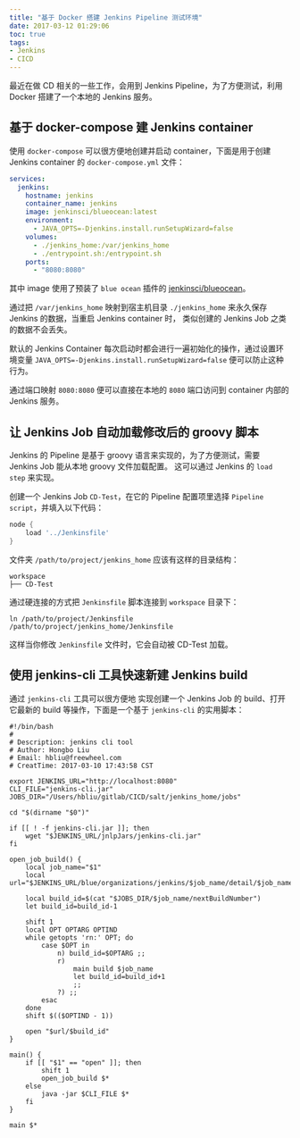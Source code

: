 ```yaml
---
title: "基于 Docker 搭建 Jenkins Pipeline 测试环境"
date: 2017-03-12 01:29:06
toc: true
tags: 
- Jenkins
- CICD
---
```


最近在做 CD 相关的一些工作，会用到 Jenkins Pipeline，为了方便测试，利用 Docker 搭建了一个本地的 Jenkins 服务。

<!--more-->

## 基于 docker-compose 建 Jenkins container

使用 `docker-compose` 可以很方便地创建并启动 container，下面是用于创建 Jenkins container 的 `docker-compose.yml` 文件：

```yaml
services:
  jenkins:
    hostname: jenkins
    container_name: jenkins
    image: jenkinsci/blueocean:latest
    environment:
      - JAVA_OPTS=-Djenkins.install.runSetupWizard=false
    volumes:
      - ./jenkins_home:/var/jenkins_home
      - ./entrypoint.sh:/entrypoint.sh
    ports:
      - "8080:8080"
```

其中 image 使用了预装了 `blue ocean` 插件的 [jenkinsci/blueocean](https://hub.docker.com/r/jenkinsci/blueocean/)。

通过把 `/var/jenkins_home` 映射到宿主机目录 `./jenkins_home` 来永久保存 Jenkins 的数据，当重启 Jenkins container 时，
类似创建的 Jenkins Job 之类的数据不会丢失。

默认的 Jenkins Container 每次启动时都会进行一遍初始化的操作，通过设置环境变量 `JAVA_OPTS=-Djenkins.install.runSetupWizard=false`
便可以防止这种行为。

通过端口映射 `8080:8080` 便可以直接在本地的 `8080` 端口访问到 container 内部的 Jenkins 服务。

## 让 Jenkins Job 自动加载修改后的 groovy 脚本

 Jenkins 的 Pipeline 是基于 groovy 语言来实现的，为了方便测试，需要 Jenkins Job 能从本地 groovy 文件加载配置。
 这可以通过 Jenkins 的 `load step` 来实现。
 
 创建一个 Jenkins Job `CD-Test`，在它的 Pipeline 配置项里选择 `Pipeline script`，并填入以下代码：
 
```groovy
node {
    load '../Jenkinsfile'
}
```

文件夹 `/path/to/project/jenkins_home` 应该有这样的目录结构：

```text
workspace
├── CD-Test
```

通过硬连接的方式把 `Jenkinsfile` 脚本连接到 `workspace` 目录下：

```shell
ln /path/to/project/Jenkinsfile /path/to/project/jenkins_home/Jenkinsfile
```

这样当你修改 `Jenkinsfile` 文件时，它会自动被 CD-Test 加载。

## 使用 jenkins-cli 工具快速新建 Jenkins build

通过 `jenkins-cli` 工具可以很方便地 实现创建一个 Jenkins Job 的 build、打开它最新的 build 等操作，下面是一个基于 `jenkins-cli` 的实用脚本：

```shell
#!/bin/bash
#
# Description: jenkins cli tool
# Author: Hongbo Liu
# Email: hbliu@freewheel.com
# CreatTime: 2017-03-10 17:43:58 CST

export JENKINS_URL="http://localhost:8080"
CLI_FILE="jenkins-cli.jar"
JOBS_DIR="/Users/hbliu/gitlab/CICD/salt/jenkins_home/jobs"

cd "$(dirname "$0")"

if [[ ! -f jenkins-cli.jar ]]; then
    wget "$JENKINS_URL/jnlpJars/jenkins-cli.jar"
fi

open_job_build() {
    local job_name="$1"
    local url="$JENKINS_URL/blue/organizations/jenkins/$job_name/detail/$job_name"

    local build_id=$(cat "$JOBS_DIR/$job_name/nextBuildNumber")
    let build_id=build_id-1

    shift 1
    local OPT OPTARG OPTIND
    while getopts 'rn:' OPT; do
        case $OPT in
            n) build_id=$OPTARG ;;
            r)
                main build $job_name
                let build_id=build_id+1
                ;;
            ?) ;;
        esac
    done
    shift $(($OPTIND - 1))

    open "$url/$build_id"
}

main() {
    if [[ "$1" == "open" ]]; then
        shift 1
        open_job_build $*
    else
        java -jar $CLI_FILE $*
    fi
}

main $*
```


